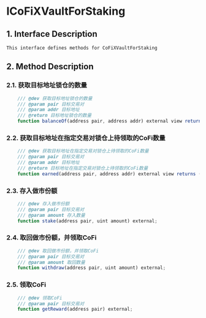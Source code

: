 # ICoFiXVaultForStaking

## 1. Interface Description
    This interface defines methods for CoFiXVaultForStaking

## 2. Method Description

### 2.1. 获取目标地址锁仓的数量

```javascript
    /// @dev 获取目标地址锁仓的数量
    /// @param pair 目标交易对
    /// @param addr 目标地址
    /// @return 目标地址锁仓的数量
    function balanceOf(address pair, address addr) external view returns (uint);
```

### 2.2. 获取目标地址在指定交易对锁仓上待领取的CoFi数量

```javascript
    /// @dev 获取目标地址在指定交易对锁仓上待领取的CoFi数量
    /// @param pair 目标交易对
    /// @param addr 目标地址
    /// @return 目标地址在指定交易对锁仓上待领取的CoFi数量
    function earned(address pair, address addr) external view returns (uint);
```

### 2.3. 存入做市份额

```javascript
    /// @dev 存入做市份额
    /// @param pair 目标交易对
    /// @param amount 存入数量
    function stake(address pair, uint amount) external;
```

### 2.4. 取回做市份额，并领取CoFi

```javascript
    /// @dev 取回做市份额，并领取CoFi
    /// @param pair 目标交易对
    /// @param amount 取回数量
    function withdraw(address pair, uint amount) external;
```

### 2.5. 领取CoFi

```javascript
    /// @dev 领取CoFi
    /// @param pair 目标交易对
    function getReward(address pair) external;
```
